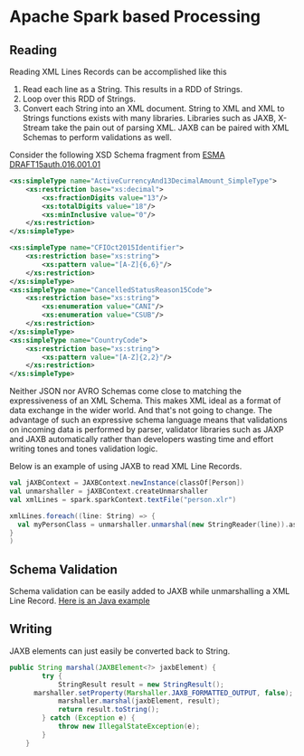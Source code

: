 # Apache Spark based Processing

## Reading
Reading XML Lines Records can be accomplished like this
1. Read each line as a String. This results in a RDD of Strings.
2. Loop over this RDD of Strings.
3. Convert each String into an XML document. String to XML and XML to Strings functions exists with many libraries. Libraries such as JAXB, X-Stream take the pain out of parsing XML. JAXB can be paired with XML Schemas to perform validations as well.

Consider the following XSD Schema fragment from [ESMA DRAFT15auth.016.001.01](https://www.iso20022.org/documents/messages/auth/schemas/auth.016.001.01.xsd)
```XML
<xs:simpleType name="ActiveCurrencyAnd13DecimalAmount_SimpleType">
    <xs:restriction base="xs:decimal">
        <xs:fractionDigits value="13"/>
        <xs:totalDigits value="18"/>
        <xs:minInclusive value="0"/>
    </xs:restriction>
</xs:simpleType>

<xs:simpleType name="CFIOct2015Identifier">
    <xs:restriction base="xs:string">
        <xs:pattern value="[A-Z]{6,6}"/>
    </xs:restriction>
</xs:simpleType>
<xs:simpleType name="CancelledStatusReason15Code">
    <xs:restriction base="xs:string">
        <xs:enumeration value="CANI"/>
        <xs:enumeration value="CSUB"/>
    </xs:restriction>
</xs:simpleType>
<xs:simpleType name="CountryCode">
    <xs:restriction base="xs:string">
        <xs:pattern value="[A-Z]{2,2}"/>
    </xs:restriction>
</xs:simpleType>
```
Neither JSON nor AVRO Schemas come close to matching the expressiveness of an XML Schema. This makes XML ideal as a format of data exchange in the wider world. And that's not going to change.
The advantage of such an expressive schema language means that validations on incoming data is performed by parser, validator libraries such as JAXP and JAXB automatically rather than developers wasting time and effort writing tones and tones validation logic.

Below is an example of using JAXB to read XML Line Records.

```scala
val jAXBContext = JAXBContext.newInstance(classOf[Person])
val unmarshaller = jAXBContext.createUnmarshaller
val xmlLines = spark.sparkContext.textFile("person.xlr")

xmlLines.foreach((line: String) => {
  val myPersonClass = unmarshaller.unmarshal(new StringReader(line)).asInstanceOf[Person]
}
)
```
## Schema Validation
Schema validation can be easily added to JAXB while unmarshalling a XML Line Record. [Here is an Java example](http://blog.bdoughan.com/2010/12/jaxb-and-marshalunmarshal-schema.html)

## Writing
JAXB elements can just easily be converted back to String.
```java
public String marshal(JAXBElement<?> jaxbElement) {
		try {
			StringResult result = new StringResult();
      marshaller.setProperty(Marshaller.JAXB_FORMATTED_OUTPUT, false);
			marshaller.marshal(jaxbElement, result);
			return result.toString();
		} catch (Exception e) {
			throw new IllegalStateException(e);
		}
	}
```
